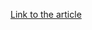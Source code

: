 [Link to the article](https://www.fireeye.com/content/dam/fireeye-www/global/en/current-threats/pdfs/wp-operation-ke3chang.pdf)
